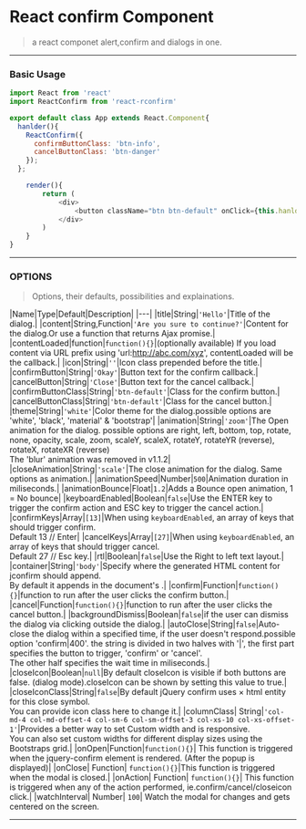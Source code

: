 # React confirm Component
> a react componet
alert,confirm and dialogs in one.


***
### Basic Usage
```javascript
import React from 'react'
import ReactConfirm from 'react-rconfirm'

export default class App extends React.Component{
  hanlder(){
    ReactConfirm({
      confirmButtonClass: 'btn-info',
      cancelButtonClass: 'btn-danger'
    });
  };

	render(){
		return (
			<div>
				<button className="btn btn-default" onClick={this.hanlder.bind(this)}>btn</button>
			</div>
		)
	}
}

```

***
### OPTIONS
>Options, their defaults, possibilities and explainations.

|Name|Type|Default|Description|
|---|
|title|String|`'Hello'`|Title of the dialog.|
|content|String,Function|`'Are you sure to continue?'`|Content for the dialog.Or use a function that returns Ajax promise.|
|contentLoaded|function|`function(){}`|(optionally available) If you load content via URL prefix using 'url:http://abc.com/xyz', contentLoaded will be the callback.|
|icon|String|`''`|Icon class prepended before the title.|
|confirmButton|String|`'Okay'`|Button text for the confirm callback.|
|cancelButton|String|`'Close'`|Button text for the cancel callback.|
|confirmButtonClass|String|`'btn-default'`|Class for the confirm button.|
|cancelButtonClass|String|`'btn-default'`|Class for the cancel button.|
|theme|String|`'white'`|Color theme for the dialog.possible options are 'white', 'black', 'material' & 'bootstrap'|
|animation|String|`'zoom'`|The Open animation for the dialog. possible options are right, left, bottom, top, rotate, none, opacity, scale, zoom, scaleY, scaleX, rotateY, rotateYR (reverse), rotateX, rotateXR (reverse)<br/>The 'blur' animation was removed in v1.1.2|
|closeAnimation|String|`'scale'`|The close animation for the dialog. Same options as animation.|
|animationSpeed|Number|`500`|Animation duration in miliseconds.|
|animationBounce|Float|`1.2`|Adds a Bounce open animation, 1 = No bounce|
|keyboardEnabled|Boolean|`false`|Use the ENTER key to trigger the confirm action and ESC key to trigger the cancel action.|
|confirmKeys|Array|`[13]`|When using `keyboardEnabled`, an array of keys that should trigger confirm.<br/>Default 13 // Enter|
|cancelKeys|Array|`[27]`|When using `keyboardEnabled`, an array of keys that should trigger cancel.<br/>Default 27 // Esc key.|
|rtl|Boolean|`false`|Use the Right to left text layout.|
|container|String|`'body'`|Specify where the generated HTML content for jconfirm should append.<br/>By default it appends in the document's <body>.|
|confirm|Function|`function(){}`|function to run after the user clicks the confirm button.|
|cancel|Function|`function(){}`|function to run after the user clicks the cancel button.|
|backgroundDismiss|Boolean|`false`|if the user can dismiss the dialog via clicking outside the dialog.|
|autoClose|String|`false`|Auto-close the dialog within a specified time, if the user doesn't respond.possible option 'confirm&#124;400'. the string is divided in two halves with '&#124;', the first part specifies the button to trigger, 'confirm' or 'cancel'.<br/>The other half specifies the wait time in miliseconds.|
|closeIcon|Boolean|`null`|By default closeIcon is visible if both buttons are false. (dialog mode).closeIcon can be shown by setting this value to true.|
|closeIconClass|String|`false`|By default jQuery confirm uses × html entity for this close symbol.<br/>You can provide icon class here to change it.|
|columnClass|	String|`'col-md-4 col-md-offset-4 col-sm-6 col-sm-offset-3 col-xs-10 col-xs-offset-1'`|Provides a better way to set Custom width and is responsive.<br/>You can also set custom widths for different display sizes using the Bootstraps grid.|
|onOpen|Function|`function(){}`|	This function is triggered when the jquery-confirm element is rendered. (After the popup is displayed)|
|onClose|	Function|	`function(){}`|This function is triggered when the modal is closed.|
|onAction|	Function|	`function(){}`|	This function is triggered when any of the action performed, ie.confirm/cancel/closeicon click.|
|watchInterval|	Number|	`100`|	Watch the modal for changes and gets centered on the screen.

---
